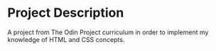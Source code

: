 # Project Description
A project from The Odin Project curriculum in order to implement my knowledge of HTML and CSS concepts.
